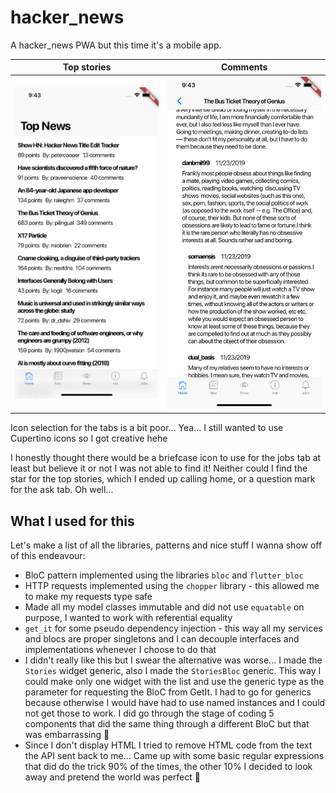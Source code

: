 # hacker_news #

A hacker_news PWA but this time it's a mobile app.

Top stories | Comments
----------- | --------
![Screenshot of a list of posts](screenshots/posts.png) | ![Screenshot of a list of comments](screenshots/comments.png)

Icon selection for the tabs is a bit poor... Yea... I still wanted to use Cupertino icons so I got creative hehe

I honestly thought there would be a briefcase icon to use for the jobs tab at least but believe it or not I was not able to find it! Neither could I find the star for the top stories, which I ended up calling home, or a question mark for the ask tab. Oh well...

## What I used for this ##

Let's make a list of all the libraries, patterns and nice stuff I wanna show off of this endeavour:

- BloC pattern implemented using the libraries `bloc` and `flutter_bloc`
- HTTP requests implemented using the `chopper` library - this allowed me to make my requests type safe
- Made all my model classes immutable and did not use `equatable` on purpose, I wanted to work with referential equality
- `get_it` for some pseudo dependency injection - this way all my services and blocs are proper singletons and I can decouple interfaces and implementations whenever I choose to do that
- I didn't really like this but I swear the alternative was worse... I made the `Stories` widget generic, also I made the `StoriesBloc` generic. This way I could make only one widget with the list and use the generic type as the parameter for requesting the BloC from GetIt. I had to go for generics because otherwise I would have had to use named instances and I could not get those to work. I did go through the stage of coding 5 components that did the same thing through a different BloC but that was embarrassing 🤭
- Since I don't display HTML I tried to remove HTML code from the text the API sent back to me... Came up with some basic regular expressions that did do the trick 90% of the times, the other 10% I decided to look away and pretend the world was perfect 🤪
